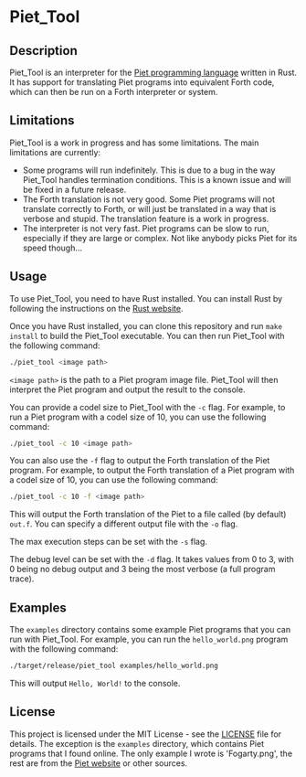 # Piet_Tool

## Description

Piet_Tool is an interpreter for the [Piet programming language](https://www.dangermouse.net/esoteric/piet.html) written in Rust. It has support for translating Piet programs into equivalent Forth code, which can then be run on a Forth interpreter or system.

## Limitations

Piet_Tool is a work in progress and has some limitations. The main limitations are currently:

- Some programs will run indefinitely. This is due to a bug in the way Piet_Tool handles termination conditions. This is a known issue and will be fixed in a future release.
- The Forth translation is not very good. Some Piet programs will not translate correctly to Forth, or will just be translated in a way that is verbose and stupid. The translation feature is a work in progress.
- The interpreter is not very fast. Piet programs can be slow to run, especially if they are large or complex. Not like anybody picks Piet for its speed though...

## Usage

To use Piet_Tool, you need to have Rust installed. You can install Rust by following the instructions on the [Rust website](https://www.rust-lang.org/tools/install).

Once you have Rust installed, you can clone this repository and run `make install` to build the Piet_Tool executable. You can then run Piet_Tool with the following command:

```bash
./piet_tool <image path>
```

`<image path>` is the path to a Piet program image file. Piet_Tool will then interpret the Piet program and output the result to the console.

You can provide a codel size to Piet_Tool with the `-c` flag. For example, to run a Piet program with a codel size of 10, you can use the following command:

```bash
./piet_tool -c 10 <image path>
```

You can also use the `-f` flag to output the Forth translation of the Piet program. For example, to output the Forth translation of a Piet program with a codel size of 10, you can use the following command:

```bash
./piet_tool -c 10 -f <image path>
```

This will output the Forth translation of the Piet to a file called (by default) `out.f`. You can specify a different output file with the `-o` flag.

The max execution steps can be set with the `-s` flag.

The debug level can be set with the `-d` flag. It takes values from 0 to 3, with 0 being no debug output and 3 being the most verbose (a full program trace).

## Examples

The `examples` directory contains some example Piet programs that you can run with Piet_Tool. For example, you can run the `hello_world.png` program with the following command:

```bash
./target/release/piet_tool examples/hello_world.png
```

This will output `Hello, World!` to the console.

## License

This project is licensed under the MIT License - see the [LICENSE](LICENSE) file for details.
The exception is the `examples` directory, which contains Piet programs that I found online. The only example I wrote is 'Fogarty.png', the rest are from the [Piet website](http://www.dangermouse.net/esoteric/piet/samples.html) or other sources.
